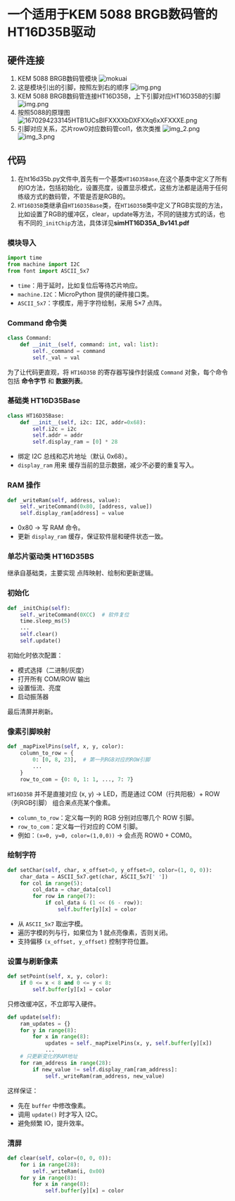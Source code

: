 # 一个适用于KEM 5088 BRGB数码管的HT16D35B驱动

## 硬件连接
1. KEM 5088 BRGB数码管模块
   ![mokuai](https://img.hepi.ng/v2/XA85XEs.jpeg)
2. 这是模块引出的引脚，按照左到右的顺序
![img.png](IMG/img.png)
3. KEM 5088 BRGB数码管连接HT16D35B，上下引脚对应HT16D35B的引脚
![img.png](IMG/img_1.png)
4. 按照5088的原理图
![1670294233145HTB1UCsBIFXXXXbDXFXXq6xXFXXXE.png](IMG/1670294233145HTB1UCsBIFXXXXbDXFXXq6xXFXXXE.png)
5. 引脚对应关系，芯片row0对应数码管col1，依次类推
![img_2.png](IMG/img_2.png)
![img_3.png](IMG/img_3.png)

## 代码
1. 在ht16d35b.py文件中,首先有一个基类`HT16D35Base`,在这个基类中定义了所有的IO方法，包括初始化，设置亮度，设置显示模式，这些方法都是适用于任何练级方式的数码管，不管是否是RGB的。
2. `HT16D35B`类继承自`HT16D35Base`类，在`HT16D35B`类中定义了RGB实现的方法，比如设置了RGB的缓冲区，clear，update等方法，不同的链接方式的话，也有不同的`_initChip`方法，具体详见**simHT16D35A_Bv141.pdf**

### 模块导入
```python
import time
from machine import I2C
from font import ASCII_5x7
```
- `time`：用于延时，比如复位后等待芯片响应。
- `machine.I2C`：MicroPython 提供的硬件接口类。
- `ASCII_5x7`：字模库，用于字符绘制，采用 5×7 点阵。
### Command 命令类
```python
class Command:
    def __init__(self, command: int, val: list):
        self._command = command
        self._val = val
```
为了让代码更直观，将 `HT16D35B` 的寄存器写操作封装成 `Command` 对象，每个命令包括 **命令字节** 和 **数据列表**。
### 基础类 HT16D35Base
```python
class HT16D35Base:
    def __init__(self, i2c: I2C, addr=0x68):
        self.i2c = i2c
        self.addr = addr
        self.display_ram = [0] * 28

```
- 绑定 I2C 总线和芯片地址（默认 0x68）。
- `display_ram` 用来 缓存当前的显示数据，减少不必要的重复写入。

### RAM 操作
```python
def _writeRam(self, address, value):
    self._writeCommand(0x80, [address, value])
    self.display_ram[address] = value
```
- 0x80 → 写 RAM 命令。
- 更新 `display_ram` 缓存，保证软件层和硬件状态一致。

### 单芯片驱动类 HT16D35BS
继承自基础类，主要实现 点阵映射、绘制和更新逻辑。
### 初始化
```python
def _initChip(self):
    self._writeCommand(0XCC)  # 软件复位
    time.sleep_ms(5)
    ...
    self.clear()
    self.update()
```
初始化时依次配置：
- 模式选择（二进制/灰度）
- 打开所有 COM/ROW 输出
- 设置恒流、亮度
- 启动振荡器

最后清屏并刷新。

### 像素引脚映射
```python
def _mapPixelPins(self, x, y, color):
    column_to_row = {
        0: [0, 8, 23],  # 第一列RGB对应的ROW引脚
        ...
    }
    row_to_com = {0: 0, 1: 1, ..., 7: 7}

```

`HT16D35B` 并不是直接对应 (x, y) → LED，而是通过 COM（行共阳极）+ ROW（列RGB引脚） 组合来点亮某个像素。
- `column_to_row`：定义每一列的 RGB 分别对应哪几个 ROW 引脚。
- `row_to_com`：定义每一行对应的 COM 引脚。
- 例如：`(x=0, y=0, color=(1,0,0))` → 会点亮 ROW0 + COM0。

### 绘制字符
```python
def setChar(self, char, x_offset=0, y_offset=0, color=(1, 0, 0)):
    char_data = ASCII_5x7.get(char, ASCII_5x7[' '])
    for col in range(5):
        col_data = char_data[col]
        for row in range(7):
            if col_data & (1 << (6 - row)):
                self.buffer[y][x] = color
```
- 从 `ASCII_5x7` 取出字模。
- 遍历字模的列与行，如果位为 1 就点亮像素，否则关闭。
- 支持偏移 `(x_offset, y_offset)` 控制字符位置。

### 设置与刷新像素
```python
def setPoint(self, x, y, color):
    if 0 <= x < 8 and 0 <= y < 8:
        self.buffer[y][x] = color
```
只修改缓冲区，不立即写入硬件。
```python
def update(self):
    ram_updates = {}
    for y in range(8):
        for x in range(8):
            updates = self._mapPixelPins(x, y, self.buffer[y][x])
            ...
    # 只更新变化的RAM地址
    for ram_address in range(28):
        if new_value != self.display_ram[ram_address]:
            self._writeRam(ram_address, new_value)

```
这样保证：
- 先在 `buffer` 中修改像素。
- 调用 `update()` 时才写入 I2C。
- 避免频繁 IO，提升效率。
### 清屏
```python
def clear(self, color=(0, 0, 0)):
    for i in range(28):
        self._writeRam(i, 0x00)
    for y in range(8):
        for x in range(8):
            self.buffer[y][x] = color
```
